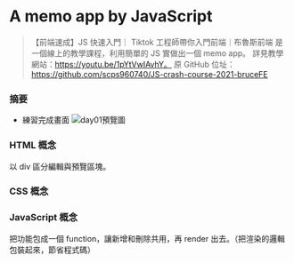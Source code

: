 # A memo app by JavaScript

> 【前端速成】JS 快速入門｜ Tiktok 工程師帶你入門前端｜布魯斯前端 是一個線上的教學課程，利用簡單的 JS 實做出一個 memo app。
> 詳見教學網站：https://youtu.be/1pYtVwIAvhY。
> 原 GitHub 位址：https://github.com/scps960740/JS-crash-course-2021-bruceFE

### 摘要

- 練習完成畫面
  ![day01預覽圖](https://i.imgur.com/B2v5wlP.png)

### HTML 概念

以 div 區分編輯與預覽區塊。

### CSS 概念

### JavaScript 概念

把功能包成一個 function，讓新增和刪除共用，再 render 出去。（把渲染的邏輯包裝起來，節省程式碼）
